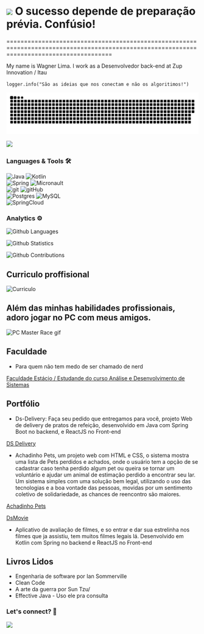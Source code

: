 
<h1><img src="https://emojis.slackmojis.com/emojis/images/1531849430/4246/blob-sunglasses.gif?1531849430" width="30"/> O sucesso depende de preparação prévia. Confúsio! </h1>
==========================================================================================================================================


My name is Wagner Lima. I work as a Desenvolvedor back-end at Zup Innovation / Itau

```
logger.info("São as ideias que nos conectam e não os algoritimos!")

```

![Snake animatioon](https://github.com/lincolngadea/lincolngadea/blob/master/github-user-contribution.svg)

![](http://estruyf-github.azurewebsites.net/api/VisitorHit?user=wagnersistemalima&repo=wagnersistemalima&countColorcountColor)

### Languages & Tools 🛠  
![Java](https://img.shields.io/badge/-Java-05122A?style=flat&color=green)&nbsp;![Kotlin](https://img.shields.io/badge/-Kotlin-05122A?style=flat&color=green)&nbsp;  
![Spring](https://img.shields.io/badge/-Spring-05122A?style=flat&color=orange)&nbsp;![Micronault](https://img.shields.io/badge/-Micronault-05122A?style=flat&color=orange)&nbsp;  
![git](https://img.shields.io/badge/-git-05122A?style=flat&color=gray)&nbsp;![gitHub](https://img.shields.io/badge/-gitHub-05122A?style=flat&color=gray)&nbsp;  
![Postgres](https://img.shields.io/badge/-Postgres-05122A?style=flat&color=yellow)&nbsp;![MySQL](https://img.shields.io/badge/-MySQL-05122A?style=flat&color=yellow)&nbsp;  
![SpringCloud](https://img.shields.io/badge/-SpringCloud-05122A?style=flat&color=blue)&nbsp;  


### Analytics ⚙️

![Github Languages](https://github-readme-stats.vercel.app/api/top-langs/?username=wagnersistemalima&layout=compact&count_private=true)

![Github Statistics](https://github-readme-stats.vercel.app/api/?username=wagnersistemalima&count_private=true&show_icons=true)

![Github Contributions](https://github-readme-streak-stats.herokuapp.com/?user=wagnersistemalima&hide_border=true)


## Curriculo proffisional

![Curriculo](https://drive.google.com/file/d/15jxz1FfveaFw2D8qoQ-kQ97SfuF_swVM/view?usp=sharing)

## Além das minhas habilidades profissionais, adoro jogar no PC com meus amigos.

![PC Master Race gif](https://media1.tenor.com/images/778b5c865476947a335e00663254a954/tenor.gif?itemid=7446773)


## Faculdade
* Para quem não tem medo de ser chamado de nerd

[Faculdade Estácio / Estudande do curso Análise e Desenvolvimento de Sistemas](https://estacio.br/cursos/graduacao/analise-e-desenvolvimento-de-sistemas)

## Portfólio

* Ds-Delivery: Faça seu pedido que entregamos para você, projeto Web de delivery de pratos de refeição, desenvolvido em Java com Spring Boot no backend, e ReactJS no Front-end

[DS Delivery](https://wagnersistemalimasds2.netlify.app/)


* Achadinho Pets, um projeto web com HTML e CSS, o sistema mostra uma lista de Pets perdidos e achados, onde o usuário tem a opção de se cadastrar caso tenha perdido algum pet ou queira se tornar um voluntário e ajudar um animal de estimação perdido a encontrar seu lar. Um sistema simples com uma solução bem legal, utilizando o uso das tecnologias e a boa vontade das pessoas, movidas por um sentimento coletivo de solidariedade, as chances de reencontro são maiores.

[Achadinho Pets](https://wagnersistemalima-achadinho-petz.netlify.app/)


[DsMovie](https://wagnersistemalimasdscripto.netlify.app/)

* Aplicativo de avaliação de filmes, e so entrar e dar sua estrelinha nos filmes que ja assistiu, tem muitos filmes legais lá. Desenvolvido em Kotlin com Spring no backend e ReactJS no Front-end


## Livros Lidos

* Engenharia de software por Ian Sommerville 
* Clean Code 
* A arte da guerra por Sun Tzu/ 
* Effective Java - Uso ele pra consulta

### Let's connect? 🤝

<p align="left">

<a href="https://www.linkedin.com/in/wagnersistemalima/"><img src="https://img.shields.io/badge/-LinkedIn-0077B5?style=flat&logo=Linkedin&logoColor=white"/></a>

</p>
